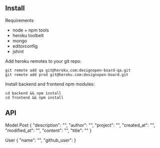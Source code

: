 ## Install

Requirements

* node + npm tools
* heroku toolbelt
* mongo
* editorconfig
* jshint

Add heroku remotes to your git repo:

    git remote add qa git@heroku.com:designopen-board-qa.git
    git remote add prod git@heroku.com:designopen-board.git

Install backend and frontend npm modules:

    cd backend && npm install
    cd frontend && npm install


## API

Model Post
{
    "description": "",
    "author": "",
    "project": "",
    "created_at": "",
    "modified_at": "",
    "content": "",
    "title": ""
}

User
{
    "name": "",
    "github_user":
}
